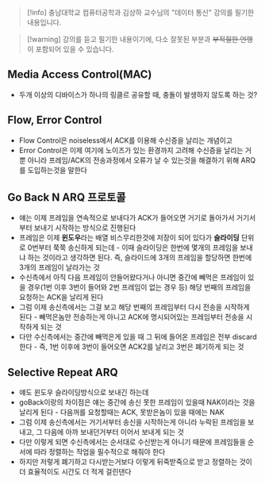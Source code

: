 > [!info] 충남대학교 컴퓨터공학과 김상하 교수님의 "데이터 통신" 강의를 필기한 내용입니다.

> [!warning] 강의를 듣고 필기한 내용이기에, 다소 잘못된 부분과 ~~부적절한 언행~~ 이 포함되어 있을 수 있습니다.

## Media Access Control(MAC)

- 두개 이상의 디바이스가 하나의 링클르 공유할 때, 충돌이 발생하지 않도록 하는 것?

## Flow, Error Control

- Flow Control은 noiseless에서 ACK를 이용해 수신증을 날리는 개념이고
- Error Control은 이제 여기에 노이즈가 있는 환경까지 고려해 수신증을 날리는 거 뿐 아니라 프레임/ACK의 전송과정에서 오류가 날 수 있는것을 해결하기 위해 ARQ를 도입하는것을 말한다

## Go Back N ARQ 프로토콜

- 얘는 이제 프레임을 연속적으로 보내다가 ACK가 들어오면 거기로 돌아가서 거기서부터 보내기 시작하는 방식으로 진행된다
- 프레임은 이제 **윈도우**라는 배열 비스무리한것에 저장이 되어 있다가 **슬라이딩** 단위로 0번부터 쭉쭉 송신하게 되는데 - 이때 슬라이딩은 한번에 몇개의 프레임을 보내냐 하는 것이라고 생각하면 된다. 즉, 슬라이드에 3개의 프레임을 할당하면 한번에 3개의 프레임이 날라가는 것
- 수신측에서 아직 다음 프레임이 안들어왔다거나 아니면 중간에 빼먹은 프레임이 있을 경우(1번 이후 3번이 들어와 2번 프레임이 없는 경우 등) 해당 번째의 프레임을 요청하는 ACK을 날리게 된다
- 그럼 이제 송신측에서는 그걸 보고 해당 번째의 프레임부터 다시 전송을 시작하게 된다 - 빼먹은놈만 전송하는게 아니고 ACK에 명시되어있는 프레임부터 전송을 시작하게 되는 것
- 다만 수신측에서는 중간에 빼먹은게 있을 때 그 뒤에 들어온 프레임은 전부 discard한다 - 즉, 1번 이후에 3번이 들어오면 ACK2를 날리고 3번은 폐기하게 되는 것

## Selective Repeat ARQ

- 얘도 윈도우 슬라이딩방식으로 보내긴 하는데
- goBack이랑의 차이점은 얘는 중간에 송신 못한 프레임이 있을때 NAK이라는 것을 날리게 된다 - 다음꺼를 요청할때는 ACK, 못받은놈이 있을 때에는 NAK
- 그럼 이제 송신측에서는 거기서부터 송신을 시작하는게 아니라 누락된 프레임을 보내고, 그 다음에 아까 보내던거부터 이어서 보내게 되는 것
- 다만 이렇게 되면 수신측에서는 순서대로 수신받는게 아니기 때문에 프레임들을 순서에 따라 정렬하는 작업을 필수적으로 해줘야 한다
- 하지만 저렇게 폐기하고 다시받는거보다 이렇게 뒤죽받죽으로 받고 정렬하는 것이 더 효율적이도 시간도 더 적게 걸린댄다